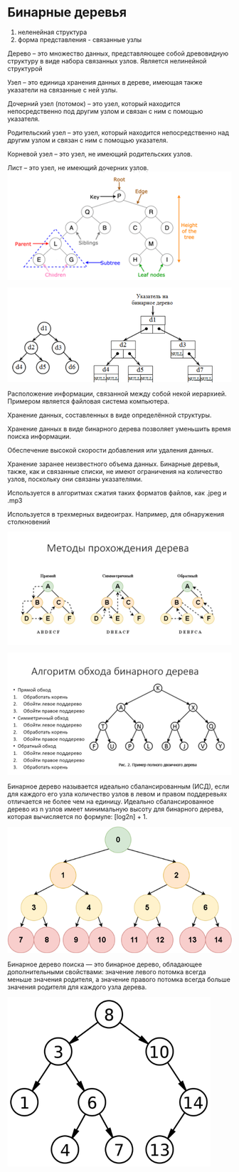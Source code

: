 # Бинарные деревья
1. неленейная структура
2. форма представления - связанные узлы

Дерево – это множество данных, представляющее собой древовидную структуру в виде набора связанных узлов. Является нелинейной структурой

Узел – это единица хранения данных в дереве, имеющая также указатели на связанные с ней узлы.

Дочерний узел (потомок) – это узел, который находится непосредственно под другим узлом и связан с ним с помощью указателя.

Родительский узел – это узел, который находится непосредственно над другим узлом и связан с ним с помощью указателя.

Корневой узел – это узел, не имеющий родительских узлов.

Лист – это узел, не имеющий дочерних узлов.
![alt text](image-6.png)

![alt text](image-7.png)

Расположение информации, связанной между собой некой иерархией. Примером является файловая система компьютера.

Хранение данных, составленных в виде определённой структуры. 

Хранение данных в виде бинарного дерева позволяет уменьшить время поиска информации.


Обеспечение высокой скорости добавления или удаления данных.

Хранение заранее неизвестного объема данных. Бинарные деревья, также, как и связанные списки, не имеют ограничения на количество узлов, поскольку они связаны указателями.

Используется в алгоритмах сжатия таких форматов файлов, как .jpeg и .mp3

Используется в трехмерных видеоиграх. Например, для обнаружения столкновений

![alt text](image-8.png)

![alt text](image-9.png)

Бинарное дерево называется идеально сбалансированным (ИСД), если для каждого его узла количество узлов в левом и правом поддеревьях отличается не более чем на единицу. Идеально сбалансированное дерево из n узлов имеет минимальную высоту для бинарного дерева, которая вычисляется по формуле: [log2n] + 1.

![alt text](image-10.png)


Бинарное дерево поиска — это бинарное дерево, обладающее дополнительными свойствами: значение левого потомка всегда меньше значения родителя, а значение правого потомка всегда больше значения родителя для каждого узла дерева.

![alt text](image-11.png)

